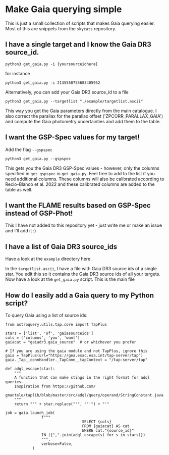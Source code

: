 # Make Gaia querying simple
This is just a small collection of scripts that makes Gaia querying easier.
Most of this are snippets from the `skycats` repository.


## I have a single target and I know the Gaia DR3 source\_id.
```
python3 get_gaia.py -i {yoursourceidhere}
```
for instance
```
python3 get_gaia.py -i 2135550755683405952

```
Alternatively, you can add your Gaia DR3 source\_id to a file
```
python3 get_gaia.py --targetlist "./example/targetlist.ascii"
```

This way you get the Gaia parameters directly from the main catalogue.
I also correct the parallax for the parallax offset ('ZPCORR\_PARALLAX\_GAIA') and compute the Gaia photometry uncertainties and add them to the table.

## I want the GSP-Spec values for my target!
Add the flag `--gspspec`
```
python3 get_gaia.py --gspspec
```

This gets you the Gaia DR3 GSP-Spec values - however, only the columns specified in `get_gspspec` in `get_gaia.py`. Feel free to add to the list if you need additional columns.
These columns will also be calibrated according to Recio-Blanco et al. 2022 and these calibrated columns are added to the table as well.

## I want the FLAME results based on GSP-Spec instead of GSP-Phot!
This I have not added to this repository yet - just write me or make an issue and I'll add it :)


## I have a list of Gaia DR3 source\_ids
Have a look at the `example` directory here.

In the `targetlist.ascii`, I have a file with Gaia DR3 source ids of a single star. 
You edit this so it contains the Gaia DR3 source ids of all your targets.
Now have a look at the `get_gaia.py` script. This is the main file


## How do I easily add a Gaia query to my Python script?
To query Gaia using a list of source ids:
```
from astroquery.utils.tap.core import TapPlus

stars = ['list', 'of', 'gaiasourceids']
cols = ['columns', 'you', 'want']
gaiacat = "gaiadr3.gaia_source"  # or whichever you prefer

# If you are using the gaia module and not TapPlus, ignore this
gaia = TapPlus(url="https://gea.esac.esa.int/tap-server/tap")
gaia._Tap__connHandler._TapConn__tapContext = "/tap-server/tap"

def adql_escape(star):
    """
    A function that can make stings in the right format for adql queries.
    Inspiration from https://github.com/
    gmantele/taplib/blob/master/src/adql/query/operand/StringConstant.java
    """
    return "'" + star.replace("'", "''") + "'"

job = gaia.launch_job(
                f"""
                                  SELECT {cols}
                                  FROM {gaiacat} AS cat
                                  WHERE cat."{source_id}"
                IN ({",".join(adql_escape(s) for s in stars)})
                """,
                verbose=False,
            )
```
